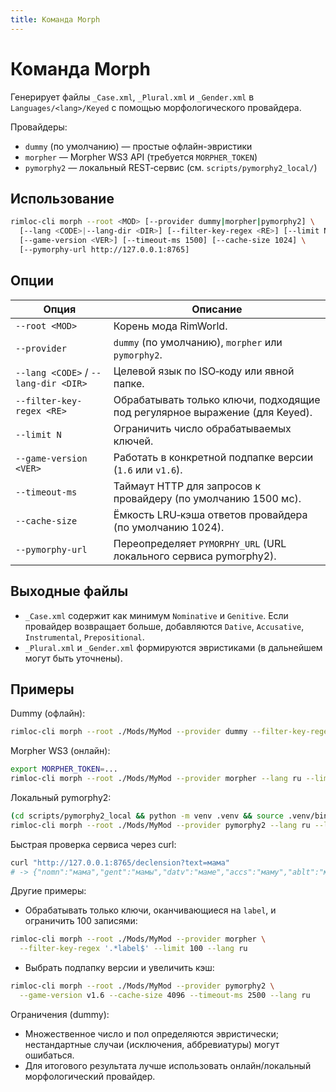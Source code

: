 ```yaml
---
title: Команда Morph
---
```


# Команда Morph

Генерирует файлы `_Case.xml`, `_Plural.xml` и `_Gender.xml` в `Languages/<lang>/Keyed` с помощью морфологического провайдера.

Провайдеры:
- `dummy` (по умолчанию) — простые офлайн-эвристики
- `morpher` — Morpher WS3 API (требуется `MORPHER_TOKEN`)
- `pymorphy2` — локальный REST‑сервис (см. `scripts/pymorphy2_local/`)

## Использование

```bash
rimloc-cli morph --root <MOD> [--provider dummy|morpher|pymorphy2] \
  [--lang <CODE>|--lang-dir <DIR>] [--filter-key-regex <RE>] [--limit N] \
  [--game-version <VER>] [--timeout-ms 1500] [--cache-size 1024] \
  [--pymorphy-url http://127.0.0.1:8765]
```

## Опции

| Опция | Описание |
|-------|----------|
| `--root <MOD>` | Корень мода RimWorld. |
| `--provider` | `dummy` (по умолчанию), `morpher` или `pymorphy2`. |
| `--lang <CODE>` / `--lang-dir <DIR>` | Целевой язык по ISO‑коду или явной папке. |
| `--filter-key-regex <RE>` | Обрабатывать только ключи, подходящие под регулярное выражение (для Keyed). |
| `--limit N` | Ограничить число обрабатываемых ключей. |
| `--game-version <VER>` | Работать в конкретной подпапке версии (`1.6` или `v1.6`). |
| `--timeout-ms` | Таймаут HTTP для запросов к провайдеру (по умолчанию 1500 мс). |
| `--cache-size` | Ёмкость LRU‑кэша ответов провайдера (по умолчанию 1024). |
| `--pymorphy-url` | Переопределяет `PYMORPHY_URL` (URL локального сервиса pymorphy2). |

## Выходные файлы

- `_Case.xml` содержит как минимум `Nominative` и `Genitive`. Если провайдер возвращает больше, добавляются `Dative`, `Accusative`, `Instrumental`, `Prepositional`.
- `_Plural.xml` и `_Gender.xml` формируются эвристиками (в дальнейшем могут быть уточнены).

## Примеры

Dummy (офлайн):

```bash
rimloc-cli morph --root ./Mods/MyMod --provider dummy --filter-key-regex '.*label$' --limit 100
```

Morpher WS3 (онлайн):

```bash
export MORPHER_TOKEN=...
rimloc-cli morph --root ./Mods/MyMod --provider morpher --lang ru --limit 50
```

Локальный pymorphy2:

```bash
(cd scripts/pymorphy2_local && python -m venv .venv && source .venv/bin/activate && pip install -r requirements.txt && uvicorn app:app --port 8765)
rimloc-cli morph --root ./Mods/MyMod --provider pymorphy2 --lang ru --limit 50 --timeout-ms 2000
```

Быстрая проверка сервиса через curl:

```bash
curl "http://127.0.0.1:8765/declension?text=мама"
# -> {"nomn":"мама","gent":"мамы","datv":"маме","accs":"маму","ablt":"мамой","loct":"маме"}
```

Другие примеры:

- Обрабатывать только ключи, оканчивающиеся на `label`, и ограничить 100 записями:

```bash
rimloc-cli morph --root ./Mods/MyMod --provider morpher \
  --filter-key-regex '.*label$' --limit 100 --lang ru
```

- Выбрать подпапку версии и увеличить кэш:

```bash
rimloc-cli morph --root ./Mods/MyMod --provider pymorphy2 \
  --game-version v1.6 --cache-size 4096 --timeout-ms 2500 --lang ru
```

Ограничения (dummy):
- Множественное число и пол определяются эвристически; нестандартные случаи (исключения, аббревиатуры) могут ошибаться.
- Для итогового результата лучше использовать онлайн/локальный морфологический провайдер.
